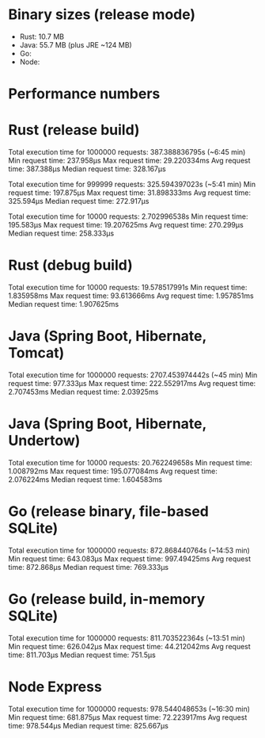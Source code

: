 # Binary sizes (release mode)
- Rust: 10.7 MB
- Java: 55.7 MB (plus JRE ~124 MB)
- Go:
- Node: 

# Performance numbers


# Rust (release build)
Total execution time for 1000000 requests: 387.388836795s (~6:45 min)
Min request time: 237.958µs
Max request time: 29.220334ms
Avg request time: 387.388µs
Median request time: 328.167µs

Total execution time for 999999 requests: 325.594397023s (~5:41 min)
Min request time: 197.875µs
Max request time: 31.898333ms
Avg request time: 325.594µs
Median request time: 272.917µs

Total execution time for 10000 requests: 2.702996538s
Min request time: 195.583µs
Max request time: 19.207625ms
Avg request time: 270.299µs
Median request time: 258.333µs

# Rust (debug build)
Total execution time for 10000 requests: 19.578517991s
Min request time: 1.835958ms
Max request time: 93.613666ms
Avg request time: 1.957851ms
Median request time: 1.907625ms


# Java (Spring Boot, Hibernate, Tomcat)
Total execution time for 1000000 requests: 2707.453974442s (~45 min)
Min request time: 977.333µs
Max request time: 222.552917ms
Avg request time: 2.707453ms
Median request time: 2.03925ms

# Java (Spring Boot, Hibernate, Undertow)
Total execution time for 10000 requests: 20.762249658s
Min request time: 1.008792ms
Max request time: 195.077084ms
Avg request time: 2.076224ms
Median request time: 1.604583ms

# Go (release binary, file-based SQLite)
Total execution time for 1000000 requests: 872.868440764s (~14:53 min)
Min request time: 643.083µs
Max request time: 997.49425ms
Avg request time: 872.868µs
Median request time: 769.333µs

# Go (release build, in-memory SQLite)
Total execution time for 1000000 requests: 811.703522364s (~13:51 min)
Min request time: 626.042µs
Max request time: 44.212042ms
Avg request time: 811.703µs
Median request time: 751.5µs

# Node Express 
Total execution time for 1000000 requests: 978.544048653s (~16:30 min)
Min request time: 681.875µs
Max request time: 72.223917ms
Avg request time: 978.544µs
Median request time: 825.667µs
